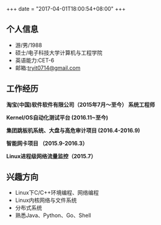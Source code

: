 +++
date = "2017-04-01T18:00:54+08:00"
+++

## 个人信息
- 游/男/1988
- 硕士/电子科技大学计算机与工程学院
- 英语能力:CET-6
- 邮箱:tryit0714@gmail.com

## 工作经历
**淘宝(中国)软件软件有限公司（2015年7月～至今） 系统工程师**

**Kernel/OS自动化测试平台 (2016.11~至今)**

**集团跳板机系统、大盘与高危审计项目 (2016.4-2016.9)**

**智能网卡项目 （2015.9-2016.3）**

**Linux进程级网络流量监控（2015.7）**

## 兴趣方向 
- Linux下C/C++环境编程、网络编程
- Linux内核网络与文件系统 
- 分布式系统
- 熟悉Java、Python、Go、Shell
